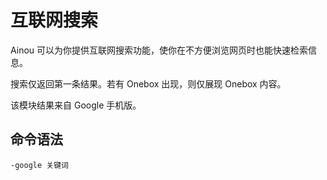 # 互联网搜索

Ainou 可以为你提供互联网搜索功能，使你在不方便浏览网页时也能快速检索信息。

搜索仅返回第一条结果。若有 Onebox 出现，则仅展现 Onebox 内容。

该模块结果来自 Google 手机版。

## 命令语法

```aql
-google 关键词
```